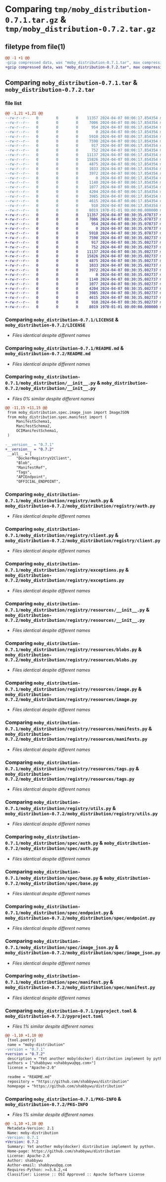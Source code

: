 # Comparing `tmp/moby_distribution-0.7.1.tar.gz` & `tmp/moby_distribution-0.7.2.tar.gz`

## filetype from file(1)

```diff
@@ -1 +1 @@
-gzip compressed data, was "moby_distribution-0.7.1.tar", max compression
+gzip compressed data, was "moby_distribution-0.7.2.tar", max compression
```

## Comparing `moby_distribution-0.7.1.tar` & `moby_distribution-0.7.2.tar`

### file list

```diff
@@ -1,21 +1,21 @@
--rw-r--r--   0        0        0    11357 2024-04-07 08:06:17.854354 moby_distribution-0.7.1/LICENSE
--rw-r--r--   0        0        0     7006 2024-04-07 08:06:17.854354 moby_distribution-0.7.1/README.md
--rw-r--r--   0        0        0      954 2024-04-07 08:06:17.854354 moby_distribution-0.7.1/moby_distribution/__init__.py
--rw-r--r--   0        0        0        0 2024-04-07 08:06:17.854354 moby_distribution-0.7.1/moby_distribution/registry/__init__.py
--rw-r--r--   0        0        0     5910 2024-04-07 08:06:17.854354 moby_distribution-0.7.1/moby_distribution/registry/auth.py
--rw-r--r--   0        0        0     7598 2024-04-07 08:06:17.854354 moby_distribution-0.7.1/moby_distribution/registry/client.py
--rw-r--r--   0        0        0      917 2024-04-07 08:06:17.854354 moby_distribution-0.7.1/moby_distribution/registry/exceptions.py
--rw-r--r--   0        0        0      752 2024-04-07 08:06:17.854354 moby_distribution-0.7.1/moby_distribution/registry/resources/__init__.py
--rw-r--r--   0        0        0    11137 2024-04-07 08:06:17.854354 moby_distribution-0.7.1/moby_distribution/registry/resources/blobs.py
--rw-r--r--   0        0        0    15826 2024-04-07 08:06:17.854354 moby_distribution-0.7.1/moby_distribution/registry/resources/image.py
--rw-r--r--   0        0        0     4875 2024-04-07 08:06:17.854354 moby_distribution-0.7.1/moby_distribution/registry/resources/manifests.py
--rw-r--r--   0        0        0     1033 2024-04-07 08:06:17.854354 moby_distribution-0.7.1/moby_distribution/registry/resources/tags.py
--rw-r--r--   0        0        0     3972 2024-04-07 08:06:17.854354 moby_distribution-0.7.1/moby_distribution/registry/utils.py
--rw-r--r--   0        0        0        0 2024-04-07 08:06:17.854354 moby_distribution-0.7.1/moby_distribution/spec/__init__.py
--rw-r--r--   0        0        0     1140 2024-04-07 08:06:17.854354 moby_distribution-0.7.1/moby_distribution/spec/auth.py
--rw-r--r--   0        0        0     1077 2024-04-07 08:06:17.854354 moby_distribution-0.7.1/moby_distribution/spec/base.py
--rw-r--r--   0        0        0     4204 2024-04-07 08:06:17.854354 moby_distribution-0.7.1/moby_distribution/spec/endpoint.py
--rw-r--r--   0        0        0     3985 2024-04-07 08:06:17.854354 moby_distribution-0.7.1/moby_distribution/spec/image_json.py
--rw-r--r--   0        0        0     4615 2024-04-07 08:06:17.854354 moby_distribution-0.7.1/moby_distribution/spec/manifest.py
--rw-r--r--   0        0        0      910 2024-04-07 08:06:17.854354 moby_distribution-0.7.1/pyproject.toml
--rw-r--r--   0        0        0     8019 1970-01-01 00:00:00.000000 moby_distribution-0.7.1/PKG-INFO
+-rw-r--r--   0        0        0    11357 2024-04-07 08:30:35.078737 moby_distribution-0.7.2/LICENSE
+-rw-r--r--   0        0        0     7006 2024-04-07 08:30:35.078737 moby_distribution-0.7.2/README.md
+-rw-r--r--   0        0        0      954 2024-04-07 08:30:35.078737 moby_distribution-0.7.2/moby_distribution/__init__.py
+-rw-r--r--   0        0        0        0 2024-04-07 08:30:35.078737 moby_distribution-0.7.2/moby_distribution/registry/__init__.py
+-rw-r--r--   0        0        0     5910 2024-04-07 08:30:35.078737 moby_distribution-0.7.2/moby_distribution/registry/auth.py
+-rw-r--r--   0        0        0     7598 2024-04-07 08:30:35.082737 moby_distribution-0.7.2/moby_distribution/registry/client.py
+-rw-r--r--   0        0        0      917 2024-04-07 08:30:35.082737 moby_distribution-0.7.2/moby_distribution/registry/exceptions.py
+-rw-r--r--   0        0        0      752 2024-04-07 08:30:35.082737 moby_distribution-0.7.2/moby_distribution/registry/resources/__init__.py
+-rw-r--r--   0        0        0    11137 2024-04-07 08:30:35.082737 moby_distribution-0.7.2/moby_distribution/registry/resources/blobs.py
+-rw-r--r--   0        0        0    15826 2024-04-07 08:30:35.082737 moby_distribution-0.7.2/moby_distribution/registry/resources/image.py
+-rw-r--r--   0        0        0     4875 2024-04-07 08:30:35.082737 moby_distribution-0.7.2/moby_distribution/registry/resources/manifests.py
+-rw-r--r--   0        0        0     1033 2024-04-07 08:30:35.082737 moby_distribution-0.7.2/moby_distribution/registry/resources/tags.py
+-rw-r--r--   0        0        0     3972 2024-04-07 08:30:35.082737 moby_distribution-0.7.2/moby_distribution/registry/utils.py
+-rw-r--r--   0        0        0        0 2024-04-07 08:30:35.082737 moby_distribution-0.7.2/moby_distribution/spec/__init__.py
+-rw-r--r--   0        0        0     1140 2024-04-07 08:30:35.082737 moby_distribution-0.7.2/moby_distribution/spec/auth.py
+-rw-r--r--   0        0        0     1077 2024-04-07 08:30:35.082737 moby_distribution-0.7.2/moby_distribution/spec/base.py
+-rw-r--r--   0        0        0     4204 2024-04-07 08:30:35.082737 moby_distribution-0.7.2/moby_distribution/spec/endpoint.py
+-rw-r--r--   0        0        0     3985 2024-04-07 08:30:35.082737 moby_distribution-0.7.2/moby_distribution/spec/image_json.py
+-rw-r--r--   0        0        0     4615 2024-04-07 08:30:35.082737 moby_distribution-0.7.2/moby_distribution/spec/manifest.py
+-rw-r--r--   0        0        0      910 2024-04-07 08:30:35.082737 moby_distribution-0.7.2/pyproject.toml
+-rw-r--r--   0        0        0     8019 1970-01-01 00:00:00.000000 moby_distribution-0.7.2/PKG-INFO
```

### Comparing `moby_distribution-0.7.1/LICENSE` & `moby_distribution-0.7.2/LICENSE`

 * *Files identical despite different names*

### Comparing `moby_distribution-0.7.1/README.md` & `moby_distribution-0.7.2/README.md`

 * *Files identical despite different names*

### Comparing `moby_distribution-0.7.1/moby_distribution/__init__.py` & `moby_distribution-0.7.2/moby_distribution/__init__.py`

 * *Files 0% similar despite different names*

```diff
@@ -11,15 +11,15 @@
 from moby_distribution.spec.image_json import ImageJSON
 from moby_distribution.spec.manifest import (
     ManifestSchema1,
     ManifestSchema2,
     OCIManifestSchema1,
 )
 
-__version__ = "0.7.1"
+__version__ = "0.7.2"
 __all__ = [
     "DockerRegistryV2Client",
     "Blob",
     "ManifestRef",
     "Tags",
     "APIEndpoint",
     "OFFICIAL_ENDPOINT",
```

### Comparing `moby_distribution-0.7.1/moby_distribution/registry/auth.py` & `moby_distribution-0.7.2/moby_distribution/registry/auth.py`

 * *Files identical despite different names*

### Comparing `moby_distribution-0.7.1/moby_distribution/registry/client.py` & `moby_distribution-0.7.2/moby_distribution/registry/client.py`

 * *Files identical despite different names*

### Comparing `moby_distribution-0.7.1/moby_distribution/registry/exceptions.py` & `moby_distribution-0.7.2/moby_distribution/registry/exceptions.py`

 * *Files identical despite different names*

### Comparing `moby_distribution-0.7.1/moby_distribution/registry/resources/__init__.py` & `moby_distribution-0.7.2/moby_distribution/registry/resources/__init__.py`

 * *Files identical despite different names*

### Comparing `moby_distribution-0.7.1/moby_distribution/registry/resources/blobs.py` & `moby_distribution-0.7.2/moby_distribution/registry/resources/blobs.py`

 * *Files identical despite different names*

### Comparing `moby_distribution-0.7.1/moby_distribution/registry/resources/image.py` & `moby_distribution-0.7.2/moby_distribution/registry/resources/image.py`

 * *Files identical despite different names*

### Comparing `moby_distribution-0.7.1/moby_distribution/registry/resources/manifests.py` & `moby_distribution-0.7.2/moby_distribution/registry/resources/manifests.py`

 * *Files identical despite different names*

### Comparing `moby_distribution-0.7.1/moby_distribution/registry/resources/tags.py` & `moby_distribution-0.7.2/moby_distribution/registry/resources/tags.py`

 * *Files identical despite different names*

### Comparing `moby_distribution-0.7.1/moby_distribution/registry/utils.py` & `moby_distribution-0.7.2/moby_distribution/registry/utils.py`

 * *Files identical despite different names*

### Comparing `moby_distribution-0.7.1/moby_distribution/spec/auth.py` & `moby_distribution-0.7.2/moby_distribution/spec/auth.py`

 * *Files identical despite different names*

### Comparing `moby_distribution-0.7.1/moby_distribution/spec/base.py` & `moby_distribution-0.7.2/moby_distribution/spec/base.py`

 * *Files identical despite different names*

### Comparing `moby_distribution-0.7.1/moby_distribution/spec/endpoint.py` & `moby_distribution-0.7.2/moby_distribution/spec/endpoint.py`

 * *Files identical despite different names*

### Comparing `moby_distribution-0.7.1/moby_distribution/spec/image_json.py` & `moby_distribution-0.7.2/moby_distribution/spec/image_json.py`

 * *Files identical despite different names*

### Comparing `moby_distribution-0.7.1/moby_distribution/spec/manifest.py` & `moby_distribution-0.7.2/moby_distribution/spec/manifest.py`

 * *Files identical despite different names*

### Comparing `moby_distribution-0.7.1/pyproject.toml` & `moby_distribution-0.7.2/pyproject.toml`

 * *Files 1% similar despite different names*

```diff
@@ -1,10 +1,10 @@
 [tool.poetry]
 name = "moby-distribution"
-version = "0.7.1"
+version = "0.7.2"
 description = "Yet another moby(docker) distribution implement by python."
 authors = ["shabbywu <shabbywu@qq.com>"]
 license = "Apache-2.0"
 
 readme = "README.md"
 repository = "https://github.com/shabbywu/distribution"
 homepage = "https://github.com/shabbywu/distribution"
```

### Comparing `moby_distribution-0.7.1/PKG-INFO` & `moby_distribution-0.7.2/PKG-INFO`

 * *Files 1% similar despite different names*

```diff
@@ -1,10 +1,10 @@
 Metadata-Version: 2.1
 Name: moby-distribution
-Version: 0.7.1
+Version: 0.7.2
 Summary: Yet another moby(docker) distribution implement by python.
 Home-page: https://github.com/shabbywu/distribution
 License: Apache-2.0
 Author: shabbywu
 Author-email: shabbywu@qq.com
 Requires-Python: >=3.6.2,<4
 Classifier: License :: OSI Approved :: Apache Software License
```

